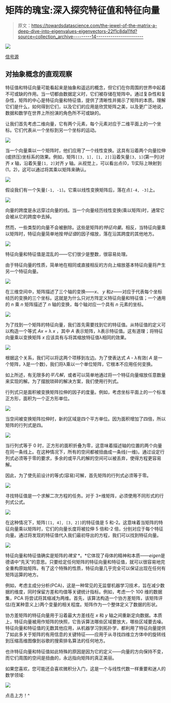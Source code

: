 # 矩阵的瑰宝:深入探究特征值和特征向量

> 原文：<https://towardsdatascience.com/the-jewel-of-the-matrix-a-deep-dive-into-eigenvalues-eigenvectors-22f1c8da11fd?source=collection_archive---------14----------------------->

![](img/61025e36e282fccf5b730447d7d59534.png)

[信号源](https://pixabay.com/illustrations/precious-diamond-jewelry-expensive-1199183/)

## 对抽象概念的直观观察

特征值和特征向量可能看起来是抽象和遥远的概念，但它们在你周围的世界中起着不可或缺的作用。当一切都由数据定义时，它们被存储在矩阵中。通过复杂性和复杂性，矩阵的中心是特征向量和特征值，提供了清晰性并揭示了矩阵的本质。理解它们是什么，如何得到它们，以及它们的应用是欣赏矩阵之美，以及更广泛地说，数据和数学在世界上所扮演的角色所不可或缺的。

让我们首先考虑二维向量，它有两个元素，每个元素对应于二维平面上的一个坐标。它们代表从一个坐标到另一个坐标的运动。

![](img/b17495f13f82ebe682b38d4297d40364.png)

当一个向量乘以一个矩阵时，他们应用了一个线性变换。这具有沿着两个向量拉伸(或挤压)坐标系的效果。例如，矩阵`[[3, 1], [1, 2]]`沿着矢量`[3, 1]`(第一列)对齐 *x* 轴，沿着矢量`[1, 2]`对齐 *y* 轴。从视觉上，可以看出点(0，1)实际上映射到(1，2)，这可以通过将其乘以矩阵来确认。

![](img/cc889306625b83265e7ba598896f4a90.png)

假设我们有一个矢量`[-1, -1]`。它乘以线性变换矩阵后，落在点`[-4, -3]`上。

![](img/15577fdb109bfff979121e443019c7cb.png)

向量的跨度是永远穿过向量的线。当一个向量经历线性变换(乘以矩阵)时，通常它会被从它的跨度中去掉。

然而，一些类型的向量不会被删除。这些是矩阵的*特征向量*。相反，当特征向量乘以矩阵时，特征向量简单地按*特征值*的因子缩放，落在沿其跨度的其他地方。

![](img/16be68a4529db22e0a0a00c9aa4f38af.png)

特征向量和特征值是混乱的——它们很少是整数，很容易处理。

由于特征向量的性质，简单地在相同或直接相反的方向上缩放基本特征向量将产生另一个特征向量。

![](img/3580da161808cdc9f1e65fbfe49b5e4a.png)

在三维空间中，矩阵描述了三个轴的变换——*x*、 *y* 和*z*——对应于代表每个坐标经历的变换的三个坐标。这就是为什么只对方阵定义特征向量和特征值；一个通用的 *n* 乘 *n* 矩阵描述了 *n* 轴的变换，每个轴对应一个具有 *n* 元素的坐标。

![](img/79de56b98a546f77182771d2ff586738.png)

为了找到一个矩阵的特征向量，我们首先需要找到它的特征值。从特征值的定义可以构造一个等式 *Ax =* λ *x* ，其中 *A* 表示矩阵，λ表示特征值。这有道理；将特征向量乘以变换矩阵 *x* 应该具有与将其缩放特征值λ相同的效果。

![](img/dc64f450330321630f1c910b669667f8.png)

根据这个关系，我们可以将这两个项移到左边。为了使表达式 *A -* λ有效( *A* 是一个矩阵，λ是一个数)，我们将λ乘以一个单位矩阵，它根本不应用任何变换。

如上所述，有无限多的*平凡解*，或者可以简单地通过将一个特征向量缩放任意数量来实现的解。为了摆脱琐碎的解决方案，我们使用行列式。

行列式只是面积被变换矩阵拉伸的因子的度量。例如，考虑坐标平面上的一个标准正方形，面积为一个正方形单位。

![](img/bb1035e9ee40ba83ba0c17538eac2991.png)

当空间被变换矩阵拉伸时，新的区域是四个平方单位。因为面积增加了四倍，所以矩阵的行列式是四。

![](img/c346e74dc86f8a1b574b3a34de19d24c.png)

当行列式等于 0 时，正方形的面积折叠为零，这意味着描述轴的位置的两个向量在同一条线上。在这种情况下，所有的空间都被扭曲成一条线(一维)。通过设定行列式必须等于零的要求，多余的或平凡的解的空间可以被丢弃，使得方程更容易解。

因此，为了使先前设计的等式(容易)可解，首先矩阵的行列式必须等于零。

![](img/2080c48f1a53521127fd30ccc11f3fd6.png)

寻找特征值是一个求解二次方程的任务。对于 3+维矩阵，必须使用不同形式的行列式公式。

![](img/880f872d7ae0b4a42859ca6604c085cf.png)

在这种情况下，矩阵`[[1, 4], [3, 2]]`的特征值是 5 和-2。这意味着当矩阵的特征向量乘以矩阵时，它们的向量长度将被拉伸 5 倍和-2 倍，分别对应于每个特征向量。通过将发现的特征值代入我们最初导出的方程，我们可以找到特征向量。

![](img/c340b96cce96e5670c759d48a8958616.png)

特征向量和特征值确实是矩阵的*瑰宝* *。*它体现了母体的精神和本质——*eigen*是德语中“先天”的意思。只要给定任何矩阵的特征向量和特征值，就可以很容易地完全重构原始矩阵。有了这个特殊的性质，特征向量几乎完全可以保证出现在任何有矩阵运算的地方。

例如，考虑主成分分析(PCA)，这是一种常见的无监督机器学习技术，旨在减少数据的维度，同时保留方差和均值等关键统计指标。例如，考虑一个 100 维的数据集，PCA 将尝试将其缩减为两维。首先，该算法构造一个协方差矩阵，该矩阵评估(在某种意义上)两个变量的相关程度。矩阵作为一个整体定义了数据的形状。

协方差矩阵的特征向量用于沿着最大方差线在 *x* 和 *y* 轴之间重新定向数据。本质上，特征向量被用作矩阵的快照，它告诉算法哪些区域要放大，哪些区域要去噪。特征向量和特征值的无数其他应用，从机器学习到拓扑学，都利用了特征向量提供了如此多关于矩阵的有用信息的关键特征——应用于从寻找四维立方体中的旋转线到压缩高维图像到谷歌的搜索排名算法的任何地方。

也许特征向量和特征值如此特殊的原因是因为它的定义——向量的方向保持不变，而它们周围的空间是扭曲的，永远指向矩阵的真正美丽。

如果您喜欢，您可能还会喜欢微积分入门，这是一个与线性代数一样重要和迷人的数学领域:

[![](img/d459578798c4179b43d0d43b33c5f429.png)](https://medium.com/@andre_ye/calculus-for-the-beginner-building-calculus-piece-by-piece-9370f158ee89)

点击上方！^